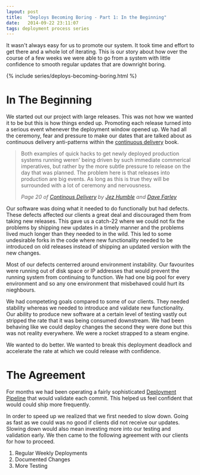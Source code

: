 ```yaml
---
layout: post
title:  "Deploys Becoming Boring - Part 1: In the Beginning"
date:   2014-09-22 23:11:07
tags: deployment process series
---
```


It wasn't always easy for us to promote our system. It took time and effort to
get there and a whole lot of iterating. This is our story about how over the
course of a few weeks we were able to go from a system with little confidence
to smooth regular updates that are downright boring.

{% include series/deploys-becoming-boring.html %}

In The Beginning
=======================================

We started out our project with large releases. This was not how we wanted it
to be but this is how things ended up. Promoting each release turned into a
serious event whenever the deployment window opened up. We had all the
ceremony, fear and pressure to make our dates that are talked about as
continuous delivery anti-patterns within the [continuous delivery][cd] book.

> Both examples of quick hacks to get newly deployed production systems running
> weren' being driven by such immediate commerical imperatives, but rather by
> the more subtle pressure to release on the day that was planned. The problem
> here is that releases into production are big events. As long as this is true
> they will be surrounded with a lot of ceremony and nervousness.
>
> <cite>Page 20 of [Continous Delivery][cd]
> by [Jez Humble][jez] and [Dave Farley][dave]
> </cite>

Our software was doing what it needed to do functionally but had defects. These
defects affected our clients a great deal and discouraged them from taking new
releases. This gave us a catch-22 where we could not fix the problems by
shipping new updates in a timely manner and the problems lived much longer than
they needed to in the wild. This led to some undesirable forks in the code
where new functionality needed to be introduced on old releases instead of
shipping an updated version with the new changes.

Most of our defects centerred around environment instability. Our favourites
were running out of disk space or IP addresses that would prevent the running
system from continuing to function. We had one big pool for every environment
and so any one environment that misbehaved could hurt its nieghbours.

We had competeting goals compared to some of our clients. They needed stability
whereas we needed to introduce and validate new functionality. Our ability to
produce new software at a certain level of testing vastly out stripped the rate
that it was being consumed downstream. We had been behaving like we could
deploy changes the second they were done but this was not reality everywhere.
We were a rocket strapped to a steam engine.

We wanted to do better. We wanted to break this deployment deadlock and
accelerate the rate at which we could release with confidence.

The Agreement
=======================================

For months we had been operating a fairly sophisticated [Deployment Pipeline][pipeline]
that would validate each commit. This helped us feel confident that would could
ship more frequently.

In order to speed up we realized that we first needed to slow down. Going as
fast as we could was no good if clients did not receive our updates. Slowing
down would also mean investing more into our testing and validation early. We
then came to the following agreement with our clients for how to proceed.

1. Regular Weekly Deployments
1. Documented Changes
1. More Testing

[jez]:      https://twitter.com/jezhumble
[dave]:     https://twitter.com/davefarley77
[cd]:       http://www.amazon.com/dp/B003YMNVC0/
[pipeline]: http://martinfowler.com/bliki/DeploymentPipeline.html